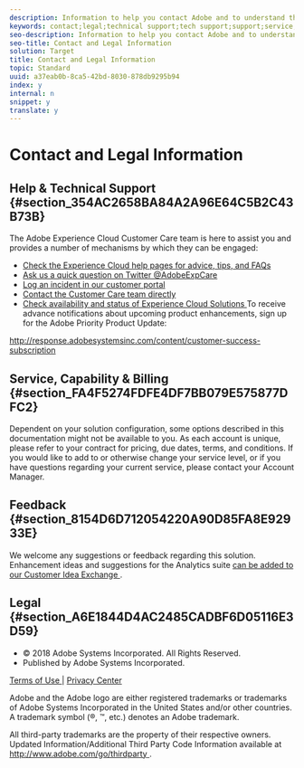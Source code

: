 ```yaml
---
description: Information to help you contact Adobe and to understand the legal issues concerning your use of this product and documentation.
keywords: contact;legal;technical support;tech support;support;service;capability;billing;feedback
seo-description: Information to help you contact Adobe and to understand the legal issues concerning your use of this product and documentation.
seo-title: Contact and Legal Information
solution: Target
title: Contact and Legal Information
topic: Standard
uuid: a37eab0b-8ca5-42bd-8030-878db9295b94
index: y
internal: n
snippet: y
translate: y
---
```


# Contact and Legal Information


## Help &amp; Technical Support {#section_354AC2658BA84A2A96E64C5B2C43B73B}

The Adobe Experience Cloud Customer Care team is here to assist you and provides a number of mechanisms by which they can be engaged: 

* [ Check the Experience Cloud help pages for advice, tips, and FAQs ](http://helpx.adobe.com/marketing-cloud.html)
* [ Ask us a quick question on Twitter @AdobeExpCare ](https://twitter.com/adobeexpcare)
* [ Log an incident in our customer portal ](https://customers.omniture.com/login.php)
* [ Contact the Customer Care team directly ](http://helpx.adobe.com/marketing-cloud/contact-support.html)
* [ Check availability and status of Experience Cloud Solutions ](http://status.adobe.com/)
To receive advance notifications about upcoming product enhancements, sign up for the Adobe Priority Product Update: 

[ http://response.adobesystemsinc.com/content/customer-success-subscription ](http://response.adobesystemsinc.com/content/customer-success-subscription) 

## Service, Capability &amp; Billing {#section_FA4F5274FDFE4DF7BB079E575877DFC2}

Dependent on your solution configuration, some options described in this documentation might not be available to you. As each account is unique, please refer to your contract for pricing, due dates, terms, and conditions. If you would like to add to or otherwise change your service level, or if you have questions regarding your current service, please contact your Account Manager. 

## Feedback {#section_8154D6D712054220A90D85FA8E92933E}

We welcome any suggestions or feedback regarding this solution. Enhancement ideas and suggestions for the Analytics suite [ can be added to our Customer Idea Exchange ](https://my.omniture.com/login/?r=%2Fp%2Fsuite%2Fcurrent%2Findex.html%3Fa%3DIdeasExchange.Redirect%26redirectreason%3Dnotregistered%26referer%3Dhttp%253A%252F%252Fideas.omniture.com%252Ft5%252FAdobe-Idea-Exchange-for-Omniture%252Fidb-p%252FIdeaExchange3). 

## Legal {#section_A6E1844D4AC2485CADBF6D05116E3D59}


<ul class="simplelist"> 
 <li> © 2018 Adobe Systems Incorporated. All Rights Reserved. </li> 
 <li> Published by Adobe Systems Incorporated. </li> 
</ul>

[ Terms of Use ](http://www.adobe.com/go/marketingcloud_terms_of_use) | [ Privacy Center ](http://www.adobe.com/privacy.html) 

Adobe and the Adobe logo are either registered trademarks or trademarks of Adobe Systems Incorporated in the United States and/or other countries. A trademark symbol (®, ™, etc.) denotes an Adobe trademark. 

All third-party trademarks are the property of their respective owners. Updated Information/Additional Third Party Code Information available at [ http://www.adobe.com/go/thirdparty ](http://www.adobe.com/products/eula/third_party/). 
